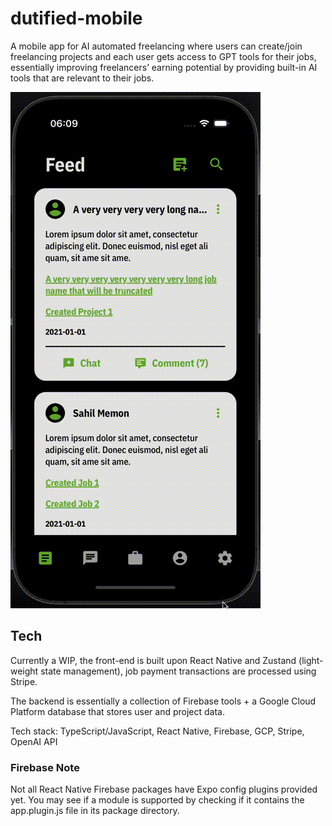 # dutified-mobile

A mobile app for AI automated freelancing where users can create/join
freelancing projects and each user gets access to GPT tools for their jobs,
essentially improving freelancers’ earning potential by providing built-in AI
tools that are relevant to their jobs.

![Dutified Demo](assets/images/dutified-demo.gif)

## Tech

Currently a WIP, the front-end is built upon React Native and Zustand (light-
weight state management), job payment transactions are processed using
Stripe.

The backend is essentially a collection of Firebase tools + a Google Cloud
Platform database that stores user and project data.

Tech stack: TypeScript/JavaScript, React Native, Firebase, GCP, Stripe,
OpenAI API

### Firebase Note

Not all React Native Firebase packages have Expo config plugins provided yet. You may see if a module is supported by checking if it contains the app.plugin.js file in its package directory.
